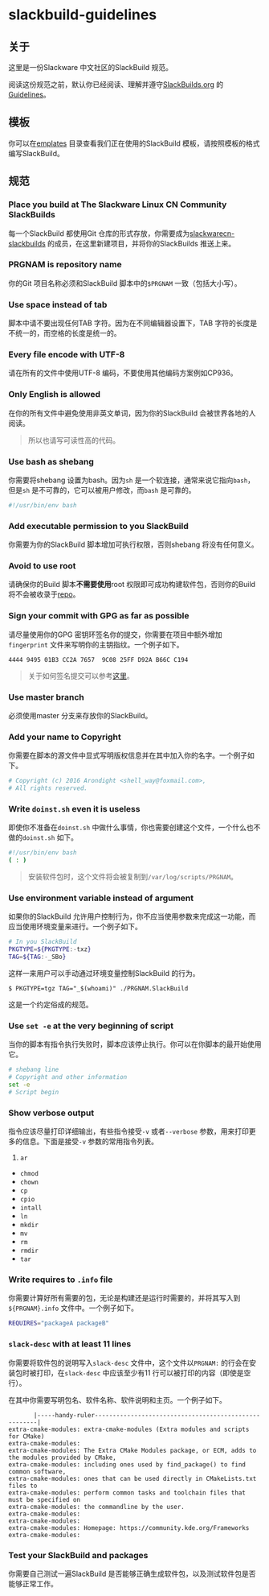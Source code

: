 # slackbuild-guidelines

## 关于

这里是一份Slackware 中文社区的SlackBuild 规范。

阅读这份规范之前，默认你已经阅读、理解并遵守[SlackBuilds.org](https://slackbuilds.org/) 的[Guidelines](https://slackbuilds.org/guidelines/)。

## 模板

你可以在[emplates](templates) 目录查看我们正在使用的SlackBuild 模板，请按照模板的格式编写SlackBuild。

## 规范

### Place you build at The Slackware Linux CN Community SlackBuilds

每一个SlackBuild 都使用Git 仓库的形式存放，你需要成为[slackwarecn-slackbuilds](https://github.com/slackwarecn-slackbuilds) 的成员，在这里新建项目，并将你的SlackBuilds 推送上来。

### PRGNAM is repository name

你的Git 项目名称必须和SlackBuild 脚本中的`$PRGNAM` 一致（包括大小写）。

### Use space instead of tab

脚本中请不要出现任何TAB 字符。因为在不同编辑器设置下，TAB 字符的长度是不统一的，而空格的长度是统一的。

### Every file encode with UTF-8

请在所有的文件中使用UTF-8 编码，不要使用其他编码方案例如CP936。

### Only English is allowed

在你的所有文件中避免使用非英文单词，因为你的SlackBuild 会被世界各地的人阅读。

> 所以也请写可读性高的代码。

### Use bash as shebang

你需要将shebang 设置为bash。因为`sh` 是一个软连接，通常来说它指向`bash`，但是`sh` 是不可靠的，它可以被用户修改，而`bash` 是可靠的。

```bash
#!/usr/bin/env bash
```

### Add executable permission to you SlackBuild

你需要为你的SlackBuild 脚本增加可执行权限，否则shebang 将没有任何意义。

### Avoid to use root

请确保你的Build 脚本**不需要使用**root 权限即可成功构建软件包，否则你的Build 将不会被收录于[repo](https://github.com/slackwarecn/repo)。

### Sign your commit with GPG as far as possible

请尽量使用你的GPG 密钥环签名你的提交，你需要在项目中额外增加`fingerprint` 文件来写明你的主钥指纹。一个例子如下。

```
4444 9495 01B3 CC2A 7657  9C08 25FF D92A B66C C194
```

> 关于如何签名提交可以参考[这里](http://arondight.me/2016/04/17/%E4%BD%BF%E7%94%A8GPG%E7%AD%BE%E5%90%8DGit%E6%8F%90%E4%BA%A4%E5%92%8C%E6%A0%87%E7%AD%BE/)。

### Use master branch

必须使用master 分支来存放你的SlackBuild。

### Add your name to Copyright

你需要在脚本的源文件中显式写明版权信息并在其中加入你的名字。一个例子如下。

```bash
# Copyright (c) 2016 Arondight <shell_way@foxmail.com>,
# All rights reserved.
```

### Write `doinst.sh` even it is useless

即使你不准备在`doinst.sh` 中做什么事情，你也需要创建这个文件，一个什么也不做的`doinst.sh` 如下。

```bash
#!/usr/bin/env bash
( : )
```

> 安装软件包时，这个文件将会被复制到`/var/log/scripts/PRGNAM`。

### Use environment variable instead of argument

如果你的SlackBuild 允许用户控制行为，你不应当使用参数来完成这一功能，而应当使用环境变量来进行。一个例子如下。

```bash
# In you SlackBuild
PKGTYPE=${PKGTYPE:-txz}
TAG=${TAG:-_SBo}
```

这样一来用户可以手动通过环境变量控制SlackBuild 的行为。

```
$ PKGTYPE=tgz TAG="_$(whoami)" ./PRGNAM.SlackBuild
```

这是一个约定俗成的规范。

### Use `set -e` at the very beginning of script

当你的脚本有指令执行失败时，脚本应该停止执行。你可以在你脚本的最开始使用它。

```bash
# shebang line
# Copyright and other information
set -e
# Script begin
```

### Show verbose output

指令应该尽量打印详细输出，有些指令接受`-v` 或者`--verbose` 参数，用来打印更多的信息。下面是接受`-v` 参数的常用指令列表。

1. `ar`
+ `chmod`
+ `chown`
+ `cp`
+ `cpio`
+ `intall`
+ `ln`
+ `mkdir`
+ `mv`
+ `rm`
+ `rmdir`
+ `tar`

### Write requires to `.info` file

你需要计算好所有需要的包，无论是构建还是运行时需要的，并将其写入到`${PRGNAM}.info` 文件中。一个例子如下。

```bash
REQUIRES="packageA packageB"
```

### `slack-desc` with at least 11 lines

你需要将软件包的说明写入`slack-desc` 文件中，这个文件以`PRGNAM:` 的行会在安装包时被打印，在`slack-desc` 中应该至少有11 行可以被打印的内容（即使是空行）。

在其中你需要写明包名、软件名称、软件说明和主页。一个例子如下。

```
       |-----handy-ruler------------------------------------------------------|
extra-cmake-modules: extra-cmake-modules (Extra modules and scripts for CMake)
extra-cmake-modules:
extra-cmake-modules: The Extra CMake Modules package, or ECM, adds to the modules provided by CMake,
extra-cmake-modules: including ones used by find_package() to find common software,
extra-cmake-modules: ones that can be used directly in CMakeLists.txt files to
extra-cmake-modules: perform common tasks and toolchain files that must be specified on
extra-cmake-modules: the commandline by the user.
extra-cmake-modules:
extra-cmake-modules:
extra-cmake-modules: Homepage: https://community.kde.org/Frameworks
extra-cmake-modules:
```

### Test your SlackBuild and packages

你需要自己测试一遍SlackBuild 是否能够正确生成软件包，以及测试软件包是否能够正常工作。

